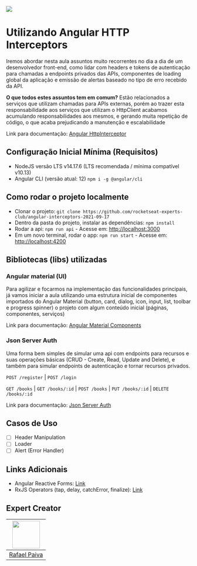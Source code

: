 <img src="https://storage.googleapis.com/golden-wind/experts-club/capa-github.svg" />

# Utilizando Angular HTTP Interceptors

Iremos abordar nesta aula assuntos muito recorrentes no dia a dia de um desenvolvedor front-end, como lidar com headers e tokens de autenticação para chamadas a endpoints privados das APIs, componentes de loading global da aplicação e emissão de alertas baseado no tipo de erro recebido da API. 

**O que todos estes assuntos tem em comum?** Estão relacionados a serviços que utilizam chamadas para APIs externas, porém ao trazer esta responsabilidade aos serviços que utilizam o HttpClient acabamos acumulando responsabilidades aos mesmos, e gerando muita repetição de código, o que acaba prejudicando a manutenção e escalabilidade

Link para documentação: [Angular HttpInterceptor](https://angular.io/api/common/http/HttpInterceptor)

## Configuração Inicial Mínima (Requisitos)
- NodeJS versão LTS v14.17.6 (LTS recomendada / mínima compatível v10.13)
- Angular CLI (versão atual: 12) `npm i -g @angular/cli`


## Como rodar o projeto localmente

- Clonar o projeto: `git clone https://github.com/rocketseat-experts-club/angular-interceptors-2021-09-17`
- Dentro da pasta do projeto, instalar as dependências: `npm install`
- Rodar a api: `npm run api` - Acesse em: [http://localhost:3000](http://localhost:3000)
- Em um novo terminal, rodar o app: `npm run start` - Acesse em: [http://localhost:4200](http://localhost:4200)


## Bibliotecas (libs) utilizadas

### Angular material (UI)

Para agilizar e focarmos na implementação das funcionalidades principais, já vamos iniciar a aula utilizando uma estrutura inicial de componentes importados do Angular Material (button, card, dialog, icon, input, list, toolbar e progress spinner) o projeto com algum conteúdo inicial (páginas, componentes, serviços)

Link para documentação: [Angular Material Components](https://material.angular.io/components)

### Json Server Auth

Uma forma bem simples de simular uma api com endpoints para recursos e suas operações básicas (CRUD - Create, Read, Update and Delete), e também para simular endpoints de autenticação e tornar recursos privados.

`POST /register` | `POST /login`

`GET /books` | `GET /books/:id` | `POST /books` | `PUT /books/:id` | `DELETE /books/:id`

Link para documentação: [Json Server Auth](https://www.npmjs.com/package/json-server-auth)

## Casos de Uso

- [ ] Header Manipulation
- [ ] Loader
- [ ] Alert (Error Handler)

## Links Adicionais

- Angular Reactive Forms: [Link](https://angular.io/guide/reactive-forms)
- RxJS Operators (tap, delay, catchError, finalize): [Link](https://rxjs.dev/api/operators)

## Expert Creator

| [<img src="https://avatars.githubusercontent.com/u/35535982?v=4" width="75px;"/>](https://github.com/rpaivabr) |
| :-: |
|[Rafael Paiva](https://github.com/rpaivabr)|